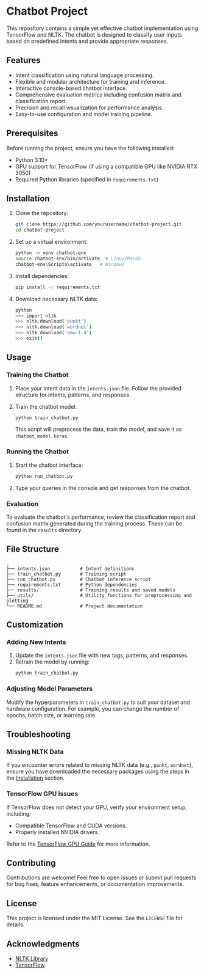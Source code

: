 # Chatbot Project

This repository contains a simple yet effective chatbot implementation using TensorFlow and NLTK. The chatbot is designed to classify user inputs based on predefined intents and provide appropriate responses.

## Features

- Intent classification using natural language processing.
- Flexible and modular architecture for training and inference.
- Interactive console-based chatbot interface.
- Comprehensive evaluation metrics including confusion matrix and classification report.
- Precision and recall visualization for performance analysis.
- Easy-to-use configuration and model training pipeline.

## Prerequisites

Before running the project, ensure you have the following installed:

- Python 3.10+
- GPU support for TensorFlow (if using a compatible GPU like NVIDIA RTX 3050)
- Required Python libraries (specified in `requirements.txt`)

## Installation

1. Clone the repository:
   ```bash
   git clone https://github.com/yourusername/chatbot-project.git
   cd chatbot-project
   ```

2. Set up a virtual environment:
   ```bash
   python -m venv chatbot-env
   source chatbot-env/bin/activate  # Linux/MacOS
   chatbot-env\Scripts\activate   # Windows
   ```

3. Install dependencies:
   ```bash
   pip install -r requirements.txt
   ```

4. Download necessary NLTK data:
   ```bash
   python
   >>> import nltk
   >>> nltk.download('punkt')
   >>> nltk.download('wordnet')
   >>> nltk.download('omw-1.4')
   >>> exit()
   ```

## Usage

### Training the Chatbot

1. Place your intent data in the `intents.json` file. Follow the provided structure for intents, patterns, and responses.

2. Train the chatbot model:
   ```bash
   python train_chatbot.py
   ```
   This script will preprocess the data, train the model, and save it as `chatbot_model.keras`.

### Running the Chatbot

1. Start the chatbot interface:
   ```bash
   python run_chatbot.py
   ```

2. Type your queries in the console and get responses from the chatbot.

### Evaluation

To evaluate the chatbot's performance, review the classification report and confusion matrix generated during the training process. These can be found in the `results` directory.

## File Structure

```
.
├── intents.json           # Intent definitions
├── train_chatbot.py       # Training script
├── run_chatbot.py         # Chatbot inference script
├── requirements.txt       # Python dependencies
├── results/               # Training results and saved models
├── utils/                 # Utility functions for preprocessing and plotting
└── README.md              # Project documentation
```

## Customization

### Adding New Intents

1. Update the `intents.json` file with new tags, patterns, and responses.
2. Retrain the model by running:
   ```bash
   python train_chatbot.py
   ```

### Adjusting Model Parameters

Modify the hyperparameters in `train_chatbot.py` to suit your dataset and hardware configuration. For example, you can change the number of epochs, batch size, or learning rate.

## Troubleshooting

### Missing NLTK Data

If you encounter errors related to missing NLTK data (e.g., `punkt`, `wordnet`), ensure you have downloaded the necessary packages using the steps in the [Installation](#installation) section.

### TensorFlow GPU Issues

If TensorFlow does not detect your GPU, verify your environment setup, including:

- Compatible TensorFlow and CUDA versions.
- Properly installed NVIDIA drivers.

Refer to the [TensorFlow GPU Guide](https://www.tensorflow.org/install/gpu) for more information.

## Contributing

Contributions are welcome! Feel free to open issues or submit pull requests for bug fixes, feature enhancements, or documentation improvements.

## License

This project is licensed under the MIT License. See the `LICENSE` file for details.

## Acknowledgments

- [NLTK Library](https://www.nltk.org/)
- [TensorFlow](https://www.tensorflow.org/)
